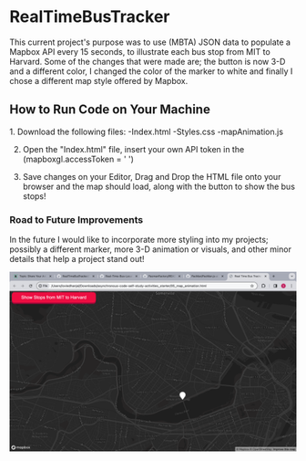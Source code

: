 <h1>RealTimeBusTracker</h1>

<p>This current project's purpose was to use (MBTA) JSON data to populate a Mapbox API every 15 seconds, to illustrate each bus stop from MIT to Harvard. Some of the changes that were made are; the button is now 3-D and a different color, I changed the color of the marker to white and finally I chose a different map style offered by Mapbox.
</p>

<h2>How to Run Code on Your Machine</h2>

<p>
1. Download the following files:
  -Index.html
  -Styles.css
  -mapAnimation.js

2. Open the "Index.html" file, insert your own API token in the (mapboxgl.accessToken = ' ')

3. Save changes on your Editor, Drag and Drop the HTML file onto your browser and the map should load, along with the button to show the bus stops!

</p>

<h3>Road to Future Improvements</h3>
<p>
  In the future I would like to incorporate more styling into my projects; possibly a different marker, more 3-D animation or visuals, and other minor details that help a project stand out! 
</p>
<img src="MapAnimation.png">
